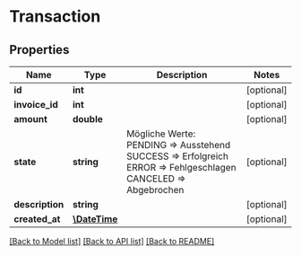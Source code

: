 # Transaction

## Properties
Name | Type | Description | Notes
------------ | ------------- | ------------- | -------------
**id** | **int** |  | [optional] 
**invoice_id** | **int** |  | [optional] 
**amount** | **double** |  | [optional] 
**state** | **string** | Mögliche Werte: PENDING &#x3D;&gt; Ausstehend SUCCESS &#x3D;&gt; Erfolgreich ERROR &#x3D;&gt; Fehlgeschlagen CANCELED &#x3D;&gt; Abgebrochen | [optional] 
**description** | **string** |  | [optional] 
**created_at** | [**\DateTime**](\DateTime.md) |  | [optional] 

[[Back to Model list]](../../README.md#documentation-for-models) [[Back to API list]](../../README.md#documentation-for-api-endpoints) [[Back to README]](../../README.md)

